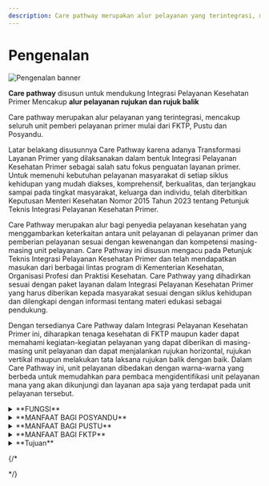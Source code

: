 ```yaml
---
description: Care pathway merupakan alur pelayanan yang terintegrasi, mencakup seluruh unit pemberi pelayanan primer mulai dari FKTP, Pustu dan Posyandu
---
```

# Pengenalan

![Pengenalan banner](/cp/PDF1_SVG2.svg)

**Care pathway** disusun untuk mendukung Integrasi Pelayanan Kesehatan Primer Mencakup **alur pelayanan** **rujukan dan rujuk balik**

Care pathway merupakan alur pelayanan yang terintegrasi, mencakup seluruh unit pemberi pelayanan primer mulai dari FKTP, Pustu dan Posyandu.

Latar belakang disusunnya Care Pathway karena adanya Transformasi Layanan Primer yang dilaksanakan dalam bentuk Integrasi Pelayanan Kesehatan  Primer  sebagai  salah  satu  fokus  penguatan  layanan  primer. Untuk  memenuhi  kebutuhan  pelayanan  masyarakat  di  setiap  siklus kehidupan  yang  mudah  diakses,  komprehensif,  berkualitas,  dan  terjangkau  sampai  pada  tingkat  masyarakat,  keluarga  dan  individu,  telah diterbitkan Keputusan Menteri Kesehatan Nomor 2015 Tahun 2023 tentang Petunjuk Teknis Integrasi Pelayanan Kesehatan Primer.

Care Pathway merupakan alur bagi penyedia pelayanan kesehatan yang menggambarkan keterkaitan antara unit pelayanan di pelayanan primer  dan  pemberian  pelayanan  sesuai  dengan  kewenangan  dan  kompetensi  masing-masing  unit  pelayanan.  Care  Pathway  ini  disusun mengacu  pada  Petunjuk  Teknis  Integrasi  Pelayanan  Kesehatan  Primer  dan  telah  mendapatkan  masukan  dari  berbagai  lintas  program  di Kementerian Kesehatan, Organisasi Profesi dan Praktisi Kesehatan. Care Pathway yang dihadirkan sesuai dengan paket layanan dalam Integrasi Pelayanan Kesehatan Primer yang harus diberikan kepada masyarakat sesuai dengan siklus kehidupan dan dilengkapi dengan informasi tentang materi edukasi sebagai pendukung.

Dengan tersedianya Care Pathway dalam Integrasi Pelayanan Kesehatan Primer ini, diharapkan tenaga kesehatan di FKTP maupun kader dapat memahami kegiatan-kegiatan pelayanan yang dapat diberikan di masing-masing unit pelayanan dan dapat menjalankan rujukan horizontal, rujukan vertikal maupun melakukan tata laksana rujukan balik dengan baik. Dalam Care Pathway ini, unit pelayanan dibedakan dengan warna-warna yang berbeda untuk memudahkan para pembaca mengidentifikasi unit pelayanan mana yang akan dikunjungi dan layanan apa saja yang terdapat pada unit pelayanan tersebut.


<details>
  <summary>**FUNGSI**</summary>

  Tools praktis bagi tenaga Puskesmas dan jaringannya (tenaga kesehatan dan kader) dalam pemberian pelayanan sesuai dengan siklus hidup
</details>

<details>
  <summary>**MANFAAT BAGI POSYANDU**</summary>

  Acuan kader posyandu dalam melakukan kunjungan rumah, edukasi, deteksi, dan pemantauan
</details>

<details>
  <summary>**MANFAAT BAGI PUSTU**</summary>

  Acuan dalam pelayanan kesehatan sesuai dengan kemampuan pelayanan di Pustu
</details>
<details>
  <summary>**MANFAAT BAGI FKTP**</summary>

  Melakukan pelayanan komprehensif sesuai standar dan kompetensi, acuan dalam penyusunan SPO dan pembinaan ke jaringan dibawahnya
</details>
<details>
  <summary>**Tujuan**</summary>

  1. Meningkatkan kualitas pelayanan yang berkesinambungan sesuai siklus hidup.
  2. Meningkatkan kemampuan dalam deteksi dini dan risiko penanganan dini.
  3. Meningkatkan hasil patient safety dan kenyamanan pasien.
  4. Optimalisasi penggunaan sumber daya.
</details>





{/* <!-- Mulai dari halaman **DAFTAR ISI** -->
<!-- # Daftar Isi -->
<!-- ## Pengantar 
* Tentang Care Pathway 
* Tim Penyusun Care Pathway 
* Sambutan Dirjen Yankes 
* Sambutan Dirjen Kesmas 
* Cara Membaca Care Pathway 
* Glosarium 
* Daftar Isi  -->
<!-- ### Overview 
* Pengenalan Care Pathway 
* Paket Layanan: Siklus Hidup  --> */}
